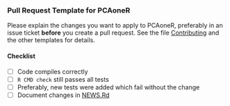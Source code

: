 
### Pull Request Template for PCAoneR

Please explain the changes you want to apply to PCAoneR, preferably in an issue ticket **before** you create a pull request. See the file [Contributing](https://github.com/Zilong-Li/PCAoneR/blob/main/Contributing.md) and the other templates for details.

#### Checklist

- [ ] Code compiles correctly
- [ ] `R CMD check` still passes all tests
- [ ] Preferably, new tests were added which fail without the change
- [ ] Document changes in [NEWS.Rd](https://github.com/Zilong-Li/PCAoneR/blob/main/NEWS.md)
